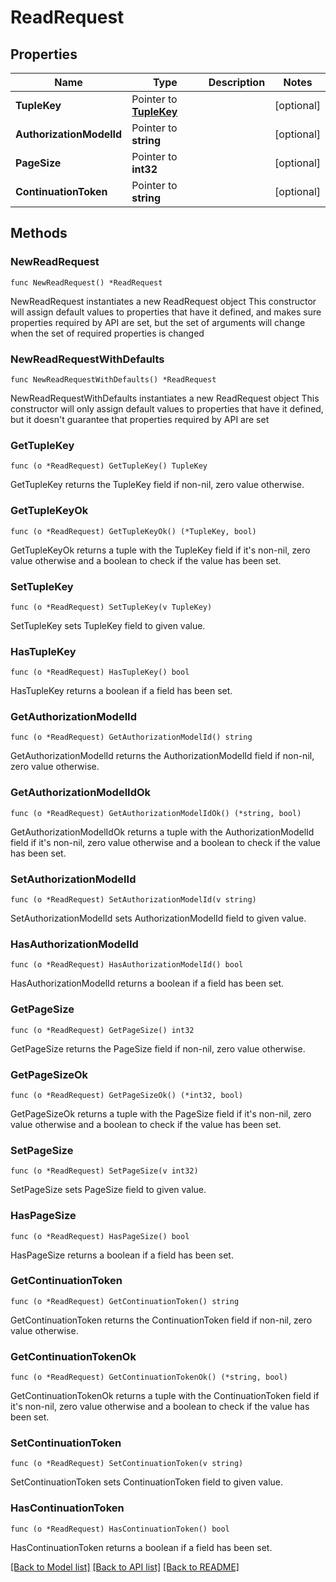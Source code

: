 # ReadRequest

## Properties

Name | Type | Description | Notes
------------ | ------------- | ------------- | -------------
**TupleKey** | Pointer to [**TupleKey**](TupleKey.md) |  | [optional] 
**AuthorizationModelId** | Pointer to **string** |  | [optional] 
**PageSize** | Pointer to **int32** |  | [optional] 
**ContinuationToken** | Pointer to **string** |  | [optional] 

## Methods

### NewReadRequest

`func NewReadRequest() *ReadRequest`

NewReadRequest instantiates a new ReadRequest object
This constructor will assign default values to properties that have it defined,
and makes sure properties required by API are set, but the set of arguments
will change when the set of required properties is changed

### NewReadRequestWithDefaults

`func NewReadRequestWithDefaults() *ReadRequest`

NewReadRequestWithDefaults instantiates a new ReadRequest object
This constructor will only assign default values to properties that have it defined,
but it doesn't guarantee that properties required by API are set

### GetTupleKey

`func (o *ReadRequest) GetTupleKey() TupleKey`

GetTupleKey returns the TupleKey field if non-nil, zero value otherwise.

### GetTupleKeyOk

`func (o *ReadRequest) GetTupleKeyOk() (*TupleKey, bool)`

GetTupleKeyOk returns a tuple with the TupleKey field if it's non-nil, zero value otherwise
and a boolean to check if the value has been set.

### SetTupleKey

`func (o *ReadRequest) SetTupleKey(v TupleKey)`

SetTupleKey sets TupleKey field to given value.

### HasTupleKey

`func (o *ReadRequest) HasTupleKey() bool`

HasTupleKey returns a boolean if a field has been set.

### GetAuthorizationModelId

`func (o *ReadRequest) GetAuthorizationModelId() string`

GetAuthorizationModelId returns the AuthorizationModelId field if non-nil, zero value otherwise.

### GetAuthorizationModelIdOk

`func (o *ReadRequest) GetAuthorizationModelIdOk() (*string, bool)`

GetAuthorizationModelIdOk returns a tuple with the AuthorizationModelId field if it's non-nil, zero value otherwise
and a boolean to check if the value has been set.

### SetAuthorizationModelId

`func (o *ReadRequest) SetAuthorizationModelId(v string)`

SetAuthorizationModelId sets AuthorizationModelId field to given value.

### HasAuthorizationModelId

`func (o *ReadRequest) HasAuthorizationModelId() bool`

HasAuthorizationModelId returns a boolean if a field has been set.

### GetPageSize

`func (o *ReadRequest) GetPageSize() int32`

GetPageSize returns the PageSize field if non-nil, zero value otherwise.

### GetPageSizeOk

`func (o *ReadRequest) GetPageSizeOk() (*int32, bool)`

GetPageSizeOk returns a tuple with the PageSize field if it's non-nil, zero value otherwise
and a boolean to check if the value has been set.

### SetPageSize

`func (o *ReadRequest) SetPageSize(v int32)`

SetPageSize sets PageSize field to given value.

### HasPageSize

`func (o *ReadRequest) HasPageSize() bool`

HasPageSize returns a boolean if a field has been set.

### GetContinuationToken

`func (o *ReadRequest) GetContinuationToken() string`

GetContinuationToken returns the ContinuationToken field if non-nil, zero value otherwise.

### GetContinuationTokenOk

`func (o *ReadRequest) GetContinuationTokenOk() (*string, bool)`

GetContinuationTokenOk returns a tuple with the ContinuationToken field if it's non-nil, zero value otherwise
and a boolean to check if the value has been set.

### SetContinuationToken

`func (o *ReadRequest) SetContinuationToken(v string)`

SetContinuationToken sets ContinuationToken field to given value.

### HasContinuationToken

`func (o *ReadRequest) HasContinuationToken() bool`

HasContinuationToken returns a boolean if a field has been set.


[[Back to Model list]](../README.md#documentation-for-models) [[Back to API list]](../README.md#documentation-for-api-endpoints) [[Back to README]](../README.md)


